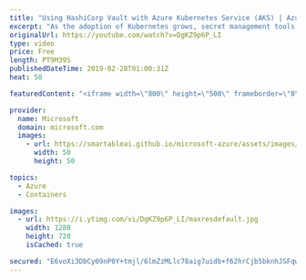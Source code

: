 ```yaml
---
title: "Using HashiCorp Vault with Azure Kubernetes Service (AKS) | Azure Friday"
excerpt: "As the adoption of Kubernetes grows, secret management tools must integrate well with Kubernetes so that the sensitive data can be protected in the containerized world. On this episode, Yoko Hakuna demonstrates the HashiCorp Vault's Kubernetes auth method for identifying the validity of containers requesting"
originalUrl: https://youtube.com/watch?v=DgKZ9p6P_LI
type: video
price: Free
length: PT9M39S
publishedDateTime: 2019-02-28T01:00:31Z
heat: 50

featuredContent: "<iframe width=\"800\" height=\"500\" frameborder=\"0\" src=\"https://www.youtube.com/embed/DgKZ9p6P_LI\" allow=\"accelerometer; autoplay; encrypted-media; gyroscope; picture-in-picture\" allowfullscreen></iframe>"

provider:
  name: Microsoft
  domain: microsoft.com
  images:
    - url: https://smartableai.github.io/microsoft-azure/assets/images/organizations/microsoft.com-50x50.jpg
      width: 50
      height: 50

topics:
  - Azure
  - Containers

images:
  - url: https://i.ytimg.com/vi/DgKZ9p6P_LI/maxresdefault.jpg
    width: 1280
    height: 720
    isCached: true

secured: "E6voXi3DbCy09nP0Y+tmjl/6lmZzMLlc78aig7uidb+f62hrCjb5bknhJSFqwge7kCFGofg4XpZRWCgZAsB5aaJROE3Kj33WLy6gEz1LYXIqownaT6UevZXEIWUEPXVQka9yIg09EtEq+q6ZDIOYD94KujjoK4tkWI3qfmKLbZLYK2X9DFa7fI13h4xMd/Fo9Wi5U5TzLcAsVzkk/H08Cz0AIWd3TsTx0unDZ4ZSeZgc0QfCKJJIgnUAcPEvSbl9FfDSvLaeuRq52g0junHluSr3syQVGjfz7nJfZZVS9pkT+lFM+Rai3+3LNa0yEXF9Wp4WTSn+0mi3FBFEHtC/cyL7I8AUQQXb8d4EuWfI4ucTDv4FhkCp/RPeUTYi8+U80Vfdq+N4Wo2+kwNiFTK1e4rqkrTbSzc2N4YPPPlwovc=;1vnebZWblD5onLWHP5ukJg=="
---
```


